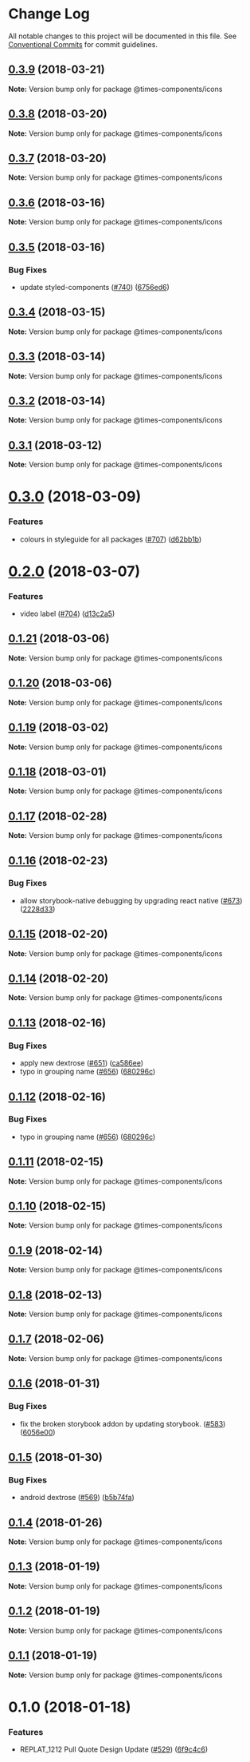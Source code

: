 # Change Log

All notable changes to this project will be documented in this file.
See [Conventional Commits](https://conventionalcommits.org) for commit guidelines.

<a name="0.3.9"></a>
## [0.3.9](https://github.com/newsuk/times-components/compare/@times-components/icons@0.3.8...@times-components/icons@0.3.9) (2018-03-21)




**Note:** Version bump only for package @times-components/icons

<a name="0.3.8"></a>
## [0.3.8](https://github.com/newsuk/times-components/compare/@times-components/icons@0.3.6...@times-components/icons@0.3.8) (2018-03-20)




**Note:** Version bump only for package @times-components/icons

<a name="0.3.7"></a>
## [0.3.7](https://github.com/newsuk/times-components/compare/@times-components/icons@0.3.6...@times-components/icons@0.3.7) (2018-03-20)




**Note:** Version bump only for package @times-components/icons

<a name="0.3.6"></a>
## [0.3.6](https://github.com/newsuk/times-components/compare/@times-components/icons@0.3.5...@times-components/icons@0.3.6) (2018-03-16)




**Note:** Version bump only for package @times-components/icons

<a name="0.3.5"></a>
## [0.3.5](https://github.com/newsuk/times-components/compare/@times-components/icons@0.3.4...@times-components/icons@0.3.5) (2018-03-16)


### Bug Fixes

* update styled-components ([#740](https://github.com/newsuk/times-components/issues/740)) ([6756ed6](https://github.com/newsuk/times-components/commit/6756ed6))




<a name="0.3.4"></a>
## [0.3.4](https://github.com/newsuk/times-components/compare/@times-components/icons@0.3.3...@times-components/icons@0.3.4) (2018-03-15)




**Note:** Version bump only for package @times-components/icons

<a name="0.3.3"></a>
## [0.3.3](https://github.com/newsuk/times-components/compare/@times-components/icons@0.3.2...@times-components/icons@0.3.3) (2018-03-14)




**Note:** Version bump only for package @times-components/icons

<a name="0.3.2"></a>
## [0.3.2](https://github.com/newsuk/times-components/compare/@times-components/icons@0.3.1...@times-components/icons@0.3.2) (2018-03-14)




**Note:** Version bump only for package @times-components/icons

<a name="0.3.1"></a>
## [0.3.1](https://github.com/newsuk/times-components/compare/@times-components/icons@0.3.0...@times-components/icons@0.3.1) (2018-03-12)




**Note:** Version bump only for package @times-components/icons

<a name="0.3.0"></a>
# [0.3.0](https://github.com/newsuk/times-components/compare/@times-components/icons@0.2.0...@times-components/icons@0.3.0) (2018-03-09)


### Features

* colours in styleguide for all packages ([#707](https://github.com/newsuk/times-components/issues/707)) ([d62bb1b](https://github.com/newsuk/times-components/commit/d62bb1b))




<a name="0.2.0"></a>
# [0.2.0](https://github.com/newsuk/times-components/compare/@times-components/icons@0.1.21...@times-components/icons@0.2.0) (2018-03-07)


### Features

* video label ([#704](https://github.com/newsuk/times-components/issues/704)) ([d13c2a5](https://github.com/newsuk/times-components/commit/d13c2a5))




<a name="0.1.21"></a>
## [0.1.21](https://github.com/newsuk/times-components/compare/@times-components/icons@0.1.20...@times-components/icons@0.1.21) (2018-03-06)




**Note:** Version bump only for package @times-components/icons

<a name="0.1.20"></a>
## [0.1.20](https://github.com/newsuk/times-components/compare/@times-components/icons@0.1.19...@times-components/icons@0.1.20) (2018-03-06)




**Note:** Version bump only for package @times-components/icons

<a name="0.1.19"></a>
## [0.1.19](https://github.com/newsuk/times-components/compare/@times-components/icons@0.1.18...@times-components/icons@0.1.19) (2018-03-02)




**Note:** Version bump only for package @times-components/icons

<a name="0.1.18"></a>
## [0.1.18](https://github.com/newsuk/times-components/compare/@times-components/icons@0.1.17...@times-components/icons@0.1.18) (2018-03-01)




**Note:** Version bump only for package @times-components/icons

<a name="0.1.17"></a>
## [0.1.17](https://github.com/newsuk/times-components/compare/@times-components/icons@0.1.16...@times-components/icons@0.1.17) (2018-02-28)




**Note:** Version bump only for package @times-components/icons

<a name="0.1.16"></a>
## [0.1.16](https://github.com/newsuk/times-components/compare/@times-components/icons@0.1.15...@times-components/icons@0.1.16) (2018-02-23)


### Bug Fixes

* allow storybook-native debugging by upgrading react native ([#673](https://github.com/newsuk/times-components/issues/673)) ([2228d33](https://github.com/newsuk/times-components/commit/2228d33))




<a name="0.1.15"></a>
## [0.1.15](https://github.com/newsuk/times-components/compare/@times-components/icons@0.1.14...@times-components/icons@0.1.15) (2018-02-20)




**Note:** Version bump only for package @times-components/icons

<a name="0.1.14"></a>
## [0.1.14](https://github.com/newsuk/times-components/compare/@times-components/icons@0.1.13...@times-components/icons@0.1.14) (2018-02-20)




**Note:** Version bump only for package @times-components/icons

<a name="0.1.13"></a>
## [0.1.13](https://github.com/newsuk/times-components/compare/@times-components/icons@0.1.11...@times-components/icons@0.1.13) (2018-02-16)


### Bug Fixes

* apply new dextrose ([#651](https://github.com/newsuk/times-components/issues/651)) ([ca586ee](https://github.com/newsuk/times-components/commit/ca586ee))
* typo in grouping name ([#656](https://github.com/newsuk/times-components/issues/656)) ([680296c](https://github.com/newsuk/times-components/commit/680296c))




<a name="0.1.12"></a>
## [0.1.12](https://github.com/newsuk/times-components/compare/@times-components/icons@0.1.11...@times-components/icons@0.1.12) (2018-02-16)


### Bug Fixes

* typo in grouping name ([#656](https://github.com/newsuk/times-components/issues/656)) ([680296c](https://github.com/newsuk/times-components/commit/680296c))




<a name="0.1.11"></a>
## [0.1.11](https://github.com/newsuk/times-components/compare/@times-components/icons@0.1.10...@times-components/icons@0.1.11) (2018-02-15)




**Note:** Version bump only for package @times-components/icons

<a name="0.1.10"></a>
## [0.1.10](https://github.com/newsuk/times-components/compare/@times-components/icons@0.1.9...@times-components/icons@0.1.10) (2018-02-15)




**Note:** Version bump only for package @times-components/icons

<a name="0.1.9"></a>
## [0.1.9](https://github.com/newsuk/times-components/compare/@times-components/icons@0.1.8...@times-components/icons@0.1.9) (2018-02-14)




**Note:** Version bump only for package @times-components/icons

<a name="0.1.8"></a>
## [0.1.8](https://github.com/newsuk/times-components/compare/@times-components/icons@0.1.7...@times-components/icons@0.1.8) (2018-02-13)




**Note:** Version bump only for package @times-components/icons

<a name="0.1.7"></a>
## [0.1.7](https://github.com/newsuk/times-components/compare/@times-components/icons@0.1.6...@times-components/icons@0.1.7) (2018-02-06)




**Note:** Version bump only for package @times-components/icons

<a name="0.1.6"></a>
## [0.1.6](https://github.com/newsuk/times-components/compare/@times-components/icons@0.1.5...@times-components/icons@0.1.6) (2018-01-31)


### Bug Fixes

* fix the broken storybook addon by updating storybook. ([#583](https://github.com/newsuk/times-components/issues/583)) ([6056e00](https://github.com/newsuk/times-components/commit/6056e00))




<a name="0.1.5"></a>
## [0.1.5](https://github.com/newsuk/times-components/compare/@times-components/icons@0.1.4...@times-components/icons@0.1.5) (2018-01-30)


### Bug Fixes

* android dextrose ([#569](https://github.com/newsuk/times-components/issues/569)) ([b5b74fa](https://github.com/newsuk/times-components/commit/b5b74fa))




<a name="0.1.4"></a>
## [0.1.4](https://github.com/newsuk/times-components/compare/@times-components/icons@0.1.3...@times-components/icons@0.1.4) (2018-01-26)




**Note:** Version bump only for package @times-components/icons

<a name="0.1.3"></a>
## [0.1.3](https://github.com/newsuk/times-components/compare/@times-components/icons@0.1.2...@times-components/icons@0.1.3) (2018-01-19)




**Note:** Version bump only for package @times-components/icons

<a name="0.1.2"></a>
## [0.1.2](https://github.com/newsuk/times-components/compare/@times-components/icons@0.1.0...@times-components/icons@0.1.2) (2018-01-19)




**Note:** Version bump only for package @times-components/icons

<a name="0.1.1"></a>
## [0.1.1](https://github.com/newsuk/times-components/compare/@times-components/icons@0.1.0...@times-components/icons@0.1.1) (2018-01-19)




**Note:** Version bump only for package @times-components/icons

<a name="0.1.0"></a>
# 0.1.0 (2018-01-18)


### Features

* REPLAT_1212 Pull Quote Design Update ([#529](https://github.com/newsuk/times-components/issues/529)) ([6f9c4c6](https://github.com/newsuk/times-components/commit/6f9c4c6))
